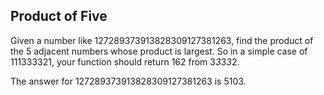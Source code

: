 ## Product of Five

Given a number like 127289373913828309127381263, find the product of the 5 adjacent numbers whose product is largest.  So in a simple case of 111333321, your function should return 162 from 3*3*3*3*2.

The answer for 127289373913828309127381263 is 5103.

